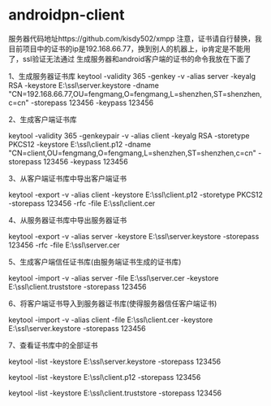 # androidpn-client
服务器代码地址https://github.com/kisdy502/xmpp
注意，证书请自行替换，我目前项目中的证书的ip是192.168.66.77，换到别人的机器上，ip肯定是不能用了，ssl验证无法通过
生成服务器和android客户端的证书的命令我放在下面了


1、生成服务器证书库
keytool -validity 365 -genkey -v -alias server -keyalg RSA -keystore E:\ssl\server.keystore -dname "CN=192.168.66.77,OU=fengmang,O=fengmang,L=shenzhen,ST=shenzhen,c=cn" -storepass 123456 -keypass 123456

2、生成客户端证书库

keytool -validity 365 -genkeypair -v -alias client -keyalg RSA -storetype PKCS12 -keystore E:\ssl\client.p12 -dname "CN=client,OU=fengmang,O=fengmang,L=shenzhen,ST=shenzhen,c=cn" -storepass 123456 -keypass 123456

3、从客户端证书库中导出客户端证书

keytool -export -v -alias client -keystore E:\ssl\client.p12 -storetype PKCS12 -storepass 123456 -rfc -file E:\ssl\client.cer

4、从服务器证书库中导出服务器证书

keytool -export -v -alias server -keystore E:\ssl\server.keystore -storepass 123456 -rfc -file E:\ssl\server.cer

5、生成客户端信任证书库(由服务端证书生成的证书库)

keytool -import -v -alias server -file E:\ssl\server.cer -keystore E:\ssl\client.truststore -storepass 123456

6、将客户端证书导入到服务器证书库(使得服务器信任客户端证书)

keytool -import -v -alias client -file E:\ssl\client.cer -keystore E:\ssl\server.keystore -storepass 123456

7、查看证书库中的全部证书

keytool -list -keystore E:\ssl\server.keystore -storepass 123456

keytool -list -keystore E:\ssl\client.p12 -storepass 123456

keytool -list -keystore E:\ssl\client.truststore -storepass 123456
